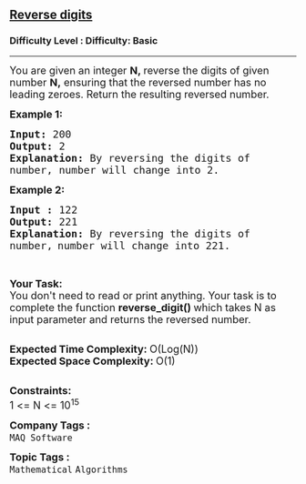 <h2><a href="https://www.geeksforgeeks.org/problems/reverse-digit0316/1?itm_source=geeksforgeeks&itm_medium=article&itm_campaign=practice_card">Reverse digits</a></h2><h3>Difficulty Level : Difficulty: Basic</h3><hr><div class="problems_problem_content__Xm_eO"><p><span style="font-size: 18px;">You are given an integer <strong>N,&nbsp;</strong>reverse the digits of given number <strong>N,</strong> ensuring that the reversed number has no leading zeroes. Return the resulting reversed number.</span></p>
<p><span style="font-size: 18px;"><strong>Example 1:</strong></span></p>
<pre><span style="font-size: 18px;"><strong>Input: </strong>200
<strong>Output: </strong>2
<strong>Explanation: </strong>By reversing the digits of 
number, number will change into 2.</span>
</pre>
<p><span style="font-size: 18px;"><strong>Example 2:</strong></span></p>
<pre><span style="font-size: 18px;"><strong>Input : </strong>122
<strong>Output: </strong>221
<strong>Explanation: </strong>By reversing the digits of 
number,</span> <span style="font-size: 18px;">number will change into 221.</span>
<br><br></pre>
<p><span style="font-size: 18px;"><strong>Your Task:</strong><br>You don't need to read or print anything. Your task is to complete the function&nbsp;<strong>reverse_digit()&nbsp;</strong>which takes N as input parameter and returns the&nbsp;reversed number.</span><br>&nbsp;</p>
<p><span style="font-size: 18px;"><strong>Expected Time Complexity:&nbsp;</strong>O(Log(N))<br><strong>Expected Space Complexity:&nbsp;</strong>O(1)</span><br>&nbsp;</p>
<p><span style="font-size: 18px;"><strong>Constraints:</strong><br>1 &lt;= N &lt;= 10<sup>15</sup></span></p></div><p><span style=font-size:18px><strong>Company Tags : </strong><br><code>MAQ Software</code>&nbsp;<br><p><span style=font-size:18px><strong>Topic Tags : </strong><br><code>Mathematical</code>&nbsp;<code>Algorithms</code>&nbsp;
